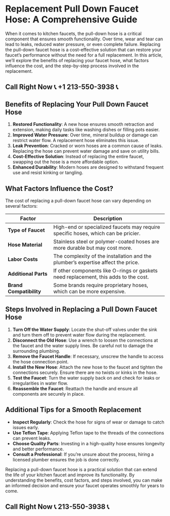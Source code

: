 # Replacement Pull Down Faucet Hose: A Comprehensive Guide

When it comes to kitchen faucets, the pull-down hose is a critical component that ensures smooth functionality. Over time, wear and tear can lead to leaks, reduced water pressure, or even complete failure. Replacing the pull-down faucet hose is a cost-effective solution that can restore your faucet’s performance without the need for a full replacement. In this article, we’ll explore the benefits of replacing your faucet hose, what factors influence the cost, and the step-by-step process involved in the replacement.

## Call Right Now 📞 +1 213-550-3938 📞

## Benefits of Replacing Your Pull Down Faucet Hose

1. **Restored Functionality**: A new hose ensures smooth retraction and extension, making daily tasks like washing dishes or filling pots easier.
2. **Improved Water Pressure**: Over time, mineral buildup or damage can restrict water flow. A replacement hose eliminates this issue.
3. **Leak Prevention**: Cracked or worn hoses are a common cause of leaks. Replacing the hose can prevent water damage and save on utility bills.
4. **Cost-Effective Solution**: Instead of replacing the entire faucet, swapping out the hose is a more affordable option.
5. **Enhanced Durability**: Modern hoses are designed to withstand frequent use and resist kinking or tangling.

## What Factors Influence the Cost?

The cost of replacing a pull-down faucet hose can vary depending on several factors:

| **Factor**               | **Description**                                                                 |
|--------------------------|---------------------------------------------------------------------------------|
| **Type of Faucet**       | High-end or specialized faucets may require specific hoses, which can be pricier. |
| **Hose Material**        | Stainless steel or polymer-coated hoses are more durable but may cost more.      |
| **Labor Costs**          | The complexity of the installation and the plumber’s expertise affect the price.   |
| **Additional Parts**     | If other components like O-rings or gaskets need replacement, this adds to the cost. |
| **Brand Compatibility**  | Some brands require proprietary hoses, which can be more expensive.            |

## Steps Involved in Replacing a Pull Down Faucet Hose

1. **Turn Off the Water Supply**: Locate the shut-off valves under the sink and turn them off to prevent water flow during the replacement.
2. **Disconnect the Old Hose**: Use a wrench to loosen the connections at the faucet and the water supply lines. Be careful not to damage the surrounding plumbing.
3. **Remove the Faucet Handle**: If necessary, unscrew the handle to access the hose connection point.
4. **Install the New Hose**: Attach the new hose to the faucet and tighten the connections securely. Ensure there are no twists or kinks in the hose.
5. **Test the Faucet**: Turn the water supply back on and check for leaks or irregularities in water flow.
6. **Reassemble the Faucet**: Reattach the handle and ensure all components are securely in place.

## Additional Tips for a Smooth Replacement

- **Inspect Regularly**: Check the hose for signs of wear or damage to catch issues early.
- **Use Teflon Tape**: Applying Teflon tape to the threads of the connections can prevent leaks.
- **Choose Quality Parts**: Investing in a high-quality hose ensures longevity and better performance.
- **Consult a Professional**: If you’re unsure about the process, hiring a licensed plumber ensures the job is done correctly.

Replacing a pull-down faucet hose is a practical solution that can extend the life of your kitchen faucet and improve its functionality. By understanding the benefits, cost factors, and steps involved, you can make an informed decision and ensure your faucet operates smoothly for years to come.
## Call Right Now 📞 213-550-3938 📞